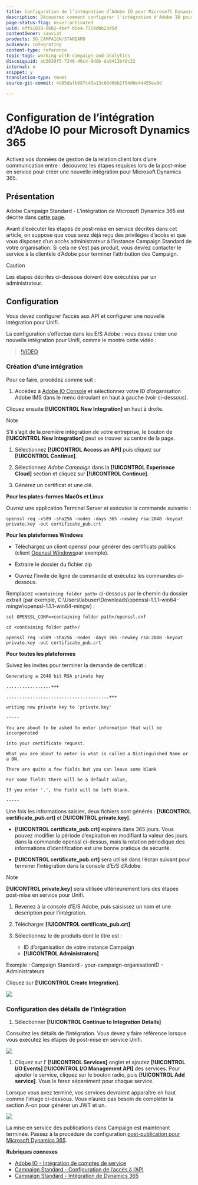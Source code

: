 ```yaml
---
title: Configuration de l’intégration d’Adobe IO pour Microsoft Dynamics 365
description: Découvrez comment configurer l'intégration d'Adobe IO pour Microsoft Dynamics 365.
page-status-flag: never-activated
uuid: effa1028-66b2-4bef-b5e4-7319dbb23d5d
contentOwner: sauviat
products: SG_CAMPAIGN/STANDARD
audience: integrating
content-type: reference
topic-tags: working-with-campaign-and-analytics
discoiquuid: eb3639f5-7246-46c4-8ddb-da9413b40c32
internal: n
snippet: y
translation-type: tm+mt
source-git-commit: 4e05dafb087c43a13c60d6bb2f54d0e44455ea8d

---
```



# Configuration de l’intégration d’Adobe IO pour Microsoft Dynamics 365

Activez vos données de gestion de la relation client lors d’une communication entre  : découvrez les étapes requises lors de la post-mise en service pour créer une nouvelle intégration pour Microsoft Dynamics 365.

## Présentation

 Adobe Campaign Standard - L&#39;intégration de Microsoft Dynamics 365 est décrite dans [cette page](../../integrating/using/working-with-campaign-standard-and-microsoft-dynamics-365.md).

Avant d’exécuter les étapes de post-mise en service décrites dans cet article, on suppose que vous avez déjà reçu des privilèges d’accès et que vous disposez d’un accès administrateur à l’instance Campaign Standard de votre organisation.  Si cela ne s’est pas produit, vous devrez contacter le service à la clientèle d’Adobe pour terminer l’attribution des Campaign.

>[!CAUTION]
>
>Les étapes décrites ci-dessous doivent être exécutées par un administrateur.

## Configuration 

Vous devez configurer l’accès aux API et configurer une nouvelle intégration pour Unifi.

La configuration s’effectue dans les E/S Adobe : vous devez créer une nouvelle intégration pour Unifi, comme le montre cette vidéo :

>[!VIDEO](https://video.tv.adobe.com/v/27308)

### Création d’une intégration

Pour ce faire, procédez comme suit :

1. Accédez à [Adobe IO Console](https://console.adobe.io/home#) et sélectionnez votre ID d’organisation Adobe IMS dans le menu déroulant en haut à gauche (voir ci-dessous).

Cliquez ensuite **[!UICONTROL New Integration]** en haut à droite.

>[!NOTE]
>
>S’il s’agit de la première intégration de votre entreprise, le bouton de **[!UICONTROL New Integration]** peut se trouver au centre de la page.

1. Sélectionnez **[!UICONTROL Access an API]** puis cliquez sur **[!UICONTROL Continue]**.

1. Sélectionnez _Adobe Campaign_ dans la **[!UICONTROL Experience Cloud]** section et cliquez sur **[!UICONTROL Continue]**.

1. Générez un certificat et une clé.

**Pour les plates-formes MacOs et Linux**

Ouvrez une application Terminal Server et exécutez la commande suivante :

```
openssl req -x509 -sha256 -nodes -days 365 -newkey rsa:2048 -keyout private.key -out certificate_pub.crt
```

**Pour les plateformes Windows**

* Téléchargez un client openssl pour générer des certificats publics (client [Openssl Windows](https://bintray.com/vszakats/generic/download_file?file_path=openssl-1.1.1-win64-mingw.zip)par exemple).

* Extraire le dossier du fichier zip

* Ouvrez l’invite de ligne de commande et exécutez les commandes ci-dessous.

Remplacez `<containing folder path>` ci-dessous par le chemin du dossier extrait (par exemple, C:\Users\labuser\Downloads\openssl-1.1.1-win64-mingw\openssl-1.1.1-win64-mingw) :

```
set OPENSSL_CONF=<containing folder path>/openssl.cnf
 
cd <containing folder path>/
 
openssl req -x509 -sha256 -nodes -days 365 -newkey rsa:2048 -keyout private.key -out certificate_pub.crt
```

**Pour toutes les plateformes**

Suivez les invites pour terminer la demande de certificat :

```
Generating a 2048 bit RSA private key
 
.................+++
 
.......................................+++
 
writing new private key to 'private.key'
 
-----
 
You are about to be asked to enter information that will be incorporated
 
into your certificate request.
 
What you are about to enter is what is called a Distinguished Name or a DN.
 
There are quite a few fields but you can leave some blank
 
For some fields there will be a default value,
 
If you enter '.', the field will be left blank.
 
-----
```

Une fois les informations saisies, deux fichiers sont générés : **[!UICONTROL certificate_pub.crt]** et **[!UICONTROL private.key]**.

* **[!UICONTROL certificate_pub.crt]** expirera dans 365 jours. Vous pouvez modifier la période d’expiration en modifiant la valeur des jours dans la commande openssl ci-dessus, mais la rotation périodique des informations d’identification est une bonne pratique de sécurité.

* **[!UICONTROL certificate_pub.crt]** sera utilisé dans l’écran suivant pour terminer l’intégration dans la console d’E/S d’Adobe.

>[!NOTE]
>
> **[!UICONTROL private.key]** sera utilisée ultérieurement lors des étapes post-mise en service pour Unifi.

1. Revenez à la console d’E/S Adobe, puis saisissez un nom et une description pour l’intégration.

1. Télécharger **[!UICONTROL certificate_pub.crt]**

1. Sélectionnez le de produits dont le titre est  :

   * ID d’organisation de votre instance Campaign
   * **[!UICONTROL Administrators]**

Exemple :  Campaign Standard - your-campaign-organisationID - Administrateurs

Cliquez sur **[!UICONTROL Create Integration]**.

![](assets/do-not-localize/MSdynACSIntegration-4B.png)

### Configuration des détails de l’intégration

1. Sélectionner **[!UICONTROL Continue to Integration Details]**

Consultez les détails de l’intégration.  Vous devez y faire référence lorsque vous exécutez les étapes de post-mise en service Unifi.

![](assets/do-not-localize/MSdynACSIntegration-5.png)

1. Cliquez sur l’ **[!UICONTROL Services]** onglet et ajoutez **[!UICONTROL I/O Events]** **[!UICONTROL I/O Management API]** des services.  Pour ajouter le service, cliquez sur le bouton radio, puis **[!UICONTROL Add service]**.  Vous le ferez séparément pour chaque service.

Lorsque vous avez terminé, vos services devraient apparaître en haut comme l&#39;image ci-dessous. Vous n’aurez pas besoin de compléter la section A-on pour générer un  JWT et un.

![](assets/do-not-localize/MSdynACSIntegration-6.png)

La mise en service des publications dans Campaign est maintenant terminée.  Passez à la procédure de configuration [post-publication pour Microsoft Dynamics 365](../../integrating/using/configure-microsoft-dynamics-365-for-campaign-integration.md).

**Rubriques connexes**

* [Adobe IO - Intégration de comptes de service](https://www.adobe.io/authentication/auth-methods.html#!AdobeDocs/adobeio-auth/master/AuthenticationOverview/ServiceAccountIntegration.md)
* [Campaign Standard - Configuration de l’accès à l’API](https://docs.campaign.adobe.com/doc/standard/en/api/ACS_API.html#setting-up-api-access)
* [Campaign Standard - Intégration de Dynamics 365](../../integrating/using/configure-microsoft-dynamics-365-for-campaign-integration.md)
